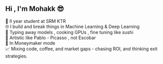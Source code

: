 ## Hi , I'm Mohakk  😎

🎒 II year student at SRM KTR <br/>
🤓 I build and break things in Machine Learning & Deep Learning <br/>
🧠 Typing away models , cooking GPUs , fine tuning like sushi <br/>
🎨 Artistic like Pablo - Picasso , not Escobar <br/>
💸 In Moneymaker mode <br/>
📈 Mixing code, coffee, and market gaps - chasing ROI, and thinking exit strategies. <br/>
